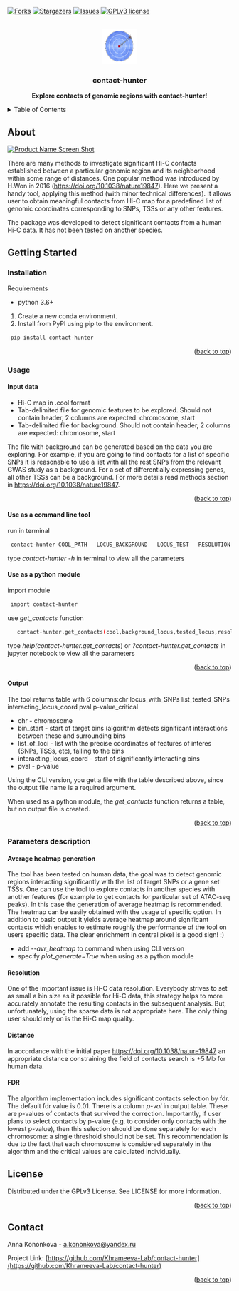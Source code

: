 <div id="top"></div>
<!--
*** Thanks for checking out the contact-hunter. If you have a suggestion
*** that would make this better, please fork the repo and create a pull request
*** or simply open an issue with the tag "enhancement".
-->



<!-- PROJECT SHIELDS -->
<!--
*** I'm using markdown "reference style" links for readability.
*** Reference links are enclosed in brackets [ ] instead of parentheses ( ).
*** See the bottom of this document for the declaration of the reference variables
*** for contributors-url, forks-url, etc. This is an optional, concise syntax you may use.
*** https://www.markdownguide.org/basic-syntax/#reference-style-links
-->
[![Forks][forks-shield]][forks-url]
[![Stargazers][stars-shield]][stars-url]
[![Issues][issues-shield]][issues-url]
[![GPLv3 license][license-shield]][license-url]



<!-- PROJECT LOGO -->
<br />
<div align="center">
  <a href="https://github.com/Khrameeva-Lab/contact-hunter">
    <img src="images/logo.png" alt="Logo" width="80" height="80">
  </a>

  <h3 align="center">contact-hunter</h3>

  <p align="center">
    <strong>Explore contacts of genomic regions with contact-hunter!</strong>
   </p>
</div>



<!-- TABLE OF CONTENTS -->

<details>
  <summary>Table of Contents</summary>
  <ul>
    <li>
      <a href="#about">About</a>
    </li>
    <li>
      <a href="#getting-started">Getting Started</a>
    <ul> 
        <li><a href="#installation">Installation</a></li>
        <li><a href="#usage">Usage</a></li>
          <ul>
             <li><a href="#input-data">input data</a></li>
             <li><a href="#use-as-a-command-line-tool">use as a command line tool</a></li>
             <li><a href="#use-as-a-python-module">use as a python module</a></li>
             <li><a href="#output">output</a></li>
          </ul> 
        <li><a href="#parameters-description">Parameters description</a></li>
        <ul>
            <li><a href="#average-heatmap-generation">average heatmap generation</a></li>
            <li><a href="#resolution">resolution</a></li>
            <li><a href="#distance">distance</a></li>
            <li><a href="#fdr">fdr</a></li>
        </ul> 
   </ul>
     </li>  
        <li><a href="#contributing">Contributing</a></li>
        <li><a href="#license">License</a></li>
        <li><a href="#contact">Contact</a></li>
     
  </ul>
</details>



<!-- ABOUT THE PROJECT -->
## About 

[![Product Name Screen Shot][product-screenshot]](https://example.com)

There are many methods to investigate significant Hi-C contacts established between a particular genomic region and its neighborhood within some range of distances. One popular method was introduced by H.Won in 2016 (https://doi.org/10.1038/nature19847). Here we present a handy tool, applying this method (with minor technical differences). It allows user to obtain meaningful contacts from Hi-C map for a predefined list of genomic coordinates corresponding to SNPs, TSSs or any other features.

The package was developed to detect significant contacts from a human Hi-C data. It has not been tested on another species.


<!-- GETTING STARTED -->
## Getting Started

### Installation
Requirements
        <ul>
          <li>python 3.6+</li>
        </ul> 

1. Create a new conda environment. 
2. Install from PyPI using pip to the environment.
  ```sh
   pip install contact-hunter
   ```
<p align="right">(<a href="#top">back to top</a>)</p>



### Usage

#### Input data

 <ul>
           <li>Hi-C map in .cool format</li> 
           <li>Tab-delimited file for genomic features to be explored. Should not contain header, 2 columns are expected: chromosome, start</li>
            <li>Tab-delimited file for background. Should not contain header, 2 columns are expected: chromosome, start</li>
        </ul> 

   The file with background can be generated based on the data you are exploring. For example, if you are going to find contacts for a list of specific SNPs it is reasonable to use a list with all the rest SNPs from the relevant GWAS study as a background. For a set of differentially expressing genes, all other TSSs can be a background. For more details read methods section in https://doi.org/10.1038/nature19847.
 <p align="right">(<a href="#top">back to top</a>)</p>



#### Use as a command line tool
run in terminal
  ```sh
   contact-hunter COOL_PATH   LOCUS_BACKGROUND   LOCUS_TEST   RESOLUTION   DISTANCE   RESULTS_FILE
```
type   _contact-hunter  -h_    in terminal to view all the parameters

#### Use as a python module
import module
  ```sh
   import contact-hunter
   ```
 use _get_contacts_ function
 
```sh
   contact-hunter.get_contacts(cool,background_locus,tested_locus,resolution,distance)
   ```
 type  _help(contact-hunter.get_contacts_) or _?contact-hunter.get_contacts_ in jupyter notebook to view all the parameters

<p align="right">(<a href="#top">back to top</a>)</p>

#### Output 
The tool returns table with 6 columns:chr     locus_with_SNPs list_tested_SNPs        interacting_locus_coord pval    p-value_critical
        <ul>
          <li>chr - chromosome</li>
          <li>bin_start - start of target bins (algorithm detects significant interactions between these and surrounding bins</li>
          <li>list_of_loci - list with the precise coordinates of features of interes (SNPs, TSSs, etc), falling to the bins</li>
          <li>interacting_locus_coord - start of significantly interacting bins</li>
          <li>pval - p-value</li>

</ul> 

Using the CLI version, you get a file with the table described above, since the output file name is a required argument.

When used as a python module, the _get_contucts_ function returns a table, but no output file is created.

<p align="right">(<a href="#top">back to top</a>)</p>

<!-- PARAMETERS DESCRIPTION -->
### Parameters description

#### Average heatmap generation

The tool has been tested on human data, the goal was to detect genomic regions interacting significantly with the list of target SNPs or a gene set TSSs. One can use the tool to explore contacts in another species with another features (for example to get contacts for particular set of ATAC-seq peaks). In this case the generation of average heatmap is recommended. The heatmap can be easily obtained with the usage of specific option. In addition to basic output it yields average heatmap around significant contacts which enables to estimate roughly the performance of the tool on users specific data. The clear enrichment in central pixel is a good sign! :)
 <ul>
          <li>add <em>--avr_heatmap</em> to command when using CLI version</li>
          <li>specify <em>plot_generate=True</em> when using as a python module</li>
 </ul> 


#### Resolution

One of the important issue is Hi-C data resolution. Everybody strives to set as small a bin size as it possible for Hi-C data, this strategy helps to more accurately annotate the resulting contacts in the subsequent analysis. But, unfortunately, using the sparse data is not appropriate here. The only thing user should rely on is the Hi-C map quality.  

#### Distance 
In accordance with the initial paper https://doi.org/10.1038/nature19847 an appropriate distance constraining the field of contacts search is ±5 Mb for human data. 

#### FDR 
The algorithm implementation includes significant contacts selection by fdr. The default fdr value is 0.01. There is a column _p-val_ in output table. These are p-values of contacts that survived the correction. Importantly, if user plans to select contacts by p-value (e.g. to consider only contacts with the lowest p-value), then this selection should be done separately for each chromosome: a single threshold should not be set. This recommendation is due to the fact that each chromosome is considered separately in the algorithm and the critical values are calculated individually.



<!-- LICENSE -->
## License

Distributed under the GPLv3 License. See LICENSE  for more information.

<p align="right">(<a href="#top">back to top</a>)</p>



<!-- CONTACT -->
## Contact

Anna Kononkova - a.kononkova@yandex.ru

Project Link: [https://github.com/Khrameeva-Lab/contact-hunter](https://github.com/Khrameeva-Lab/contact-hunter)

<p align="right">(<a href="#top">back to top</a>)</p>




<!-- MARKDOWN LINKS & IMAGES -->
<!-- https://www.markdownguide.org/basic-syntax/#reference-style-links -->
[forks-shield]: https://img.shields.io/github/forks/othneildrew/Best-README-Template.svg?style=for-the-badge
[forks-url]: https://github.com/Khrameeva-Lab/contact-hunter/network/members
[stars-shield]: https://img.shields.io/github/stars/othneildrew/Best-README-Template.svg?style=for-the-badge
[stars-url]: https://github.com/Khrameeva-Lab/contact-hunter/stargazers
[issues-shield]: https://img.shields.io/github/issues/othneildrew/Best-README-Template.svg?style=for-the-badge
[issues-url]: https://github.com/Khrameeva-Lab/contact-hunter/issues
[license-shield]: [https://img.shields.io/badge/LICENSE-GPLv3-green]
[license-url]: https://github.com/Khrameeva-Lab/contact-hunter/blob/main/LICENSE
[product-screenshot]: images/screenshot.png
